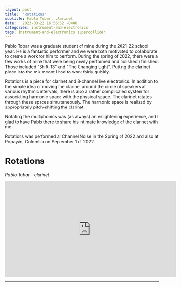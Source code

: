 ```yaml
---
layout: post
title:  "Rotations"
subtitle: Pablo Tobar, clarinet
date:   2023-03-22 16:56:52 -0400
categories: instrument-and-electronics
tags: instrument-and-electronics supercollider
---
```


Pablo Tobar was a graduate student of mine during the 2021-22 school year. He is a fantastic performer and we were both motivated to collaborate to create a work for him to perform. During the spring of 2022, there were a few works of mine that were being newly performed and polished / finished. Those included "Shift-13" and "The Changing Light". Putting the clarinet piece into the mix meant I had to work fairly quickly.

Rotations is a piece for clarinet and 8-channel live electronics. In addition to the simple idea of moving the clarinet around the circle of speakers at various rhythmic intervals, there is also a rather complicated system for associating harmonic space with the physical space. The clarinet rotates through these spaces simultaneously. The harmonic space is realized by appropriately pitch-shifting the clarinet.

Notating the multiphonics was (as always) an enlightening experience, and I glad to have Pablo there to share his intimate knowledge of the clarinet with me. 

Rotations was performed at Channel Noise in the Spring of 2022 and also at Popayán, Colombia on September 1 of 2022.

# Rotations
*Pablo Tobar - clarinet* <br>

<iframe width="560" height="315" src="https://www.youtube.com/embed/0D0tCfsGH2Y" title="YouTube video player" frameborder="0" allow="accelerometer; autoplay; clipboard-write; encrypted-media; gyroscope; picture-in-picture; web-share" allowfullscreen></iframe>
<br> 

---
<br>